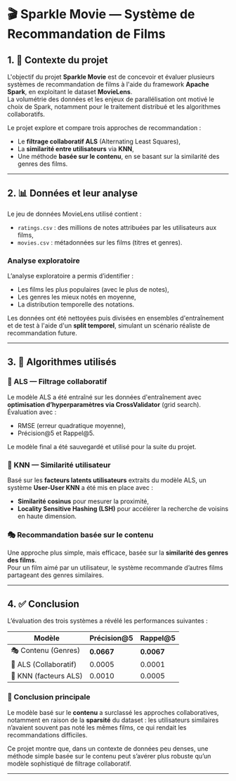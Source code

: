 # 🎬 Sparkle Movie — Système de Recommandation de Films

## 1. 📌 Contexte du projet

L'objectif du projet **Sparkle Movie** est de concevoir et évaluer plusieurs systèmes de recommandation de films à l'aide du framework **Apache Spark**, en exploitant le dataset **MovieLens**.  
La volumétrie des données et les enjeux de parallélisation ont motivé le choix de Spark, notamment pour le traitement distribué et les algorithmes collaboratifs.

Le projet explore et compare trois approches de recommandation :
- Le **filtrage collaboratif ALS** (Alternating Least Squares),
- La **similarité entre utilisateurs** via **KNN**,
- Une méthode **basée sur le contenu**, en se basant sur la similarité des genres des films.

---

## 2. 📊 Données et leur analyse

Le jeu de données MovieLens utilisé contient :
- `ratings.csv` : des millions de notes attribuées par les utilisateurs aux films,
- `movies.csv` : métadonnées sur les films (titres et genres).

### Analyse exploratoire

L’analyse exploratoire a permis d’identifier :
- Les films les plus populaires (avec le plus de notes),
- Les genres les mieux notés en moyenne,
- La distribution temporelle des notations.

Les données ont été nettoyées puis divisées en ensembles d'entraînement et de test à l'aide d'un **split temporel**, simulant un scénario réaliste de recommandation future.

---

## 3. 🧠 Algorithmes utilisés

### 🔁 ALS — Filtrage collaboratif

Le modèle ALS a été entraîné sur les données d'entraînement avec **optimisation d’hyperparamètres via CrossValidator** (grid search).  
Évaluation avec :
- RMSE (erreur quadratique moyenne),
- Précision@5 et Rappel@5.

Le modèle final a été sauvegardé et utilisé pour la suite du projet.

### 👥 KNN — Similarité utilisateur

Basé sur les **facteurs latents utilisateurs** extraits du modèle ALS, un système **User-User KNN** a été mis en place avec :
- **Similarité cosinus** pour mesurer la proximité,
- **Locality Sensitive Hashing (LSH)** pour accélérer la recherche de voisins en haute dimension.

### 🎭 Recommandation basée sur le contenu

Une approche plus simple, mais efficace, basée sur la **similarité des genres des films**.  
Pour un film aimé par un utilisateur, le système recommande d’autres films partageant des genres similaires.

---

## 4. ✅ Conclusion

L’évaluation des trois systèmes a révélé les performances suivantes :

| Modèle                        | Précision@5 | Rappel@5 |
|------------------------------|-------------|-----------|
| 🎭 Contenu (Genres)          | **0.0667**  | **0.0067** |
| 🔁 ALS (Collaboratif)        | 0.0005      | 0.0001     |
| 👥 KNN (facteurs ALS)        | 0.0010      | 0.0005     |

### 🧩 Conclusion principale

Le modèle basé sur le **contenu** a surclassé les approches collaboratives, notamment en raison de la **sparsité** du dataset : les utilisateurs similaires n’avaient souvent pas noté les mêmes films, ce qui rendait les recommandations difficiles.

Ce projet montre que, dans un contexte de données peu denses, une méthode simple basée sur le contenu peut s’avérer plus robuste qu’un modèle sophistiqué de filtrage collaboratif.

---

